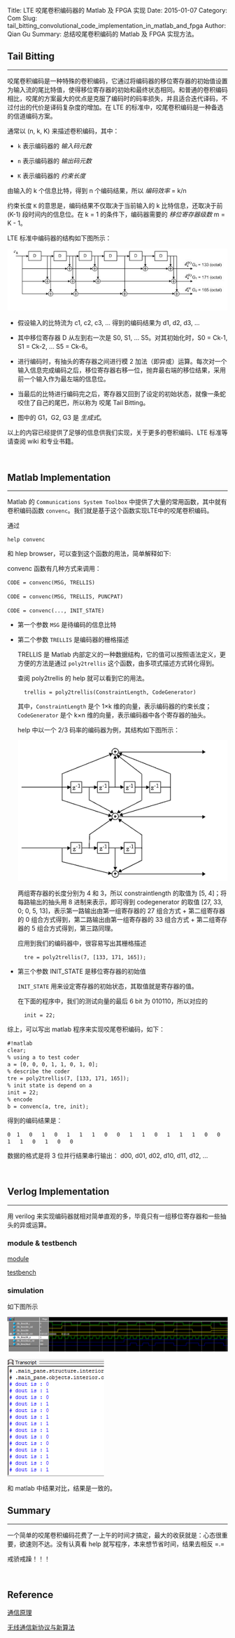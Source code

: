 Title: LTE 咬尾卷积编码器的 Matlab 及 FPGA 实现
Date: 2015-01-07
Category: Com
Slug: tail_bitting_convolutional_code_implementation_in_matlab_and_fpga
Author: Qian Gu
Summary: 总结咬尾卷积编码的 Matlab 及 FPGA 实现方法。

## Tail Bitting 
* * *

咬尾卷积编码是一种特殊的卷积编码，它通过将编码器的移位寄存器的初始值设置为输入流的尾比特值，使得移位寄存器的初始和最终状态相同。和普通的卷积编码相比，咬尾的方案最大的优点是克服了编码时的码率损失，并且适合迭代译码，不过付出的代价是译码复杂度的增加。在 LTE 的标准中，咬尾卷积编码是一种备选的信道编码方案。

通常以 (n, k, K) 来描述卷积编码，其中：

+ `k` 表示编码器的 *输入码元数*

+ `n` 表示编码器的 *输出码元数*

+ `K` 表示编码器的 *约束长度*

由输入的 k 个信息比特，得到 n 个编码结果，所以 *编码效率* = k/n

约束长度 `K` 的意思是，编码结果不仅取决于当前输入的 k 比特信息，还取决于前 (K-1) 段时间内的信息位。在 k = 1 的条件下，编码器需要的 *移位寄存器级数* m = K - 1。

LTE 标准中编码器的结构如下图所示：

![coder](/images/tail-bitting-convolutional-code-implementation-in-matlab-and-fpga/coder.jpg)

+ 假设输入的比特流为 c1, c2, c3, ... 得到的编码结果为 d1, d2, d3, ...

+ 其中移位寄存器 D 从左到右一次是 S0, S1, ... S5。对其初始化时，S0 = Ck-1, S1 = Ck-2, ... S5 = Ck-6。

+ 进行编码时，有抽头的寄存器之间进行模 2 加法（即异或）运算。每次对一个输入信息完成编码之后，移位寄存器右移一位，抛弃最右端的移位结果，采用前一个输入作为最左端的信息位。

+ 当最后的比特进行编码完之后，寄存器又回到了设定的初始状态，就像一条蛇咬住了自己的尾巴，所以称为 咬尾 Tail Bitting。

+ 图中的 G1，G2, G3 是 *生成式*。

以上的内容已经提供了足够的信息供我们实现，关于更多的卷积编码、LTE 标准等请查阅 wiki 和专业书籍。

<br>

## Matlab Implementation
* * *

Matlab 的 `Communications System Toolbox` 中提供了大量的常用函数，其中就有卷积编码函数 `convenc`。我们就是基于这个函数实现LTE中的咬尾卷积编码。

通过

    help convenc

和 hlep browser，可以查到这个函数的用法，简单解释如下:

convenc 函数有几种方式来调用：

    CODE = convenc(MSG, TRELLIS)

    CODE = convenc(MSG, TRELLIS, PUNCPAT)

    CODE = convenc(..., INIT_STATE)

+ 第一个参数 `MSG` 是待编码的信息比特

+ 第二个参数 `TRELLIS` 是编码器的栅格描述

    TRELLIS 是 Matlab 内部定义的一种数据结构，它的值可以按照语法定义，更方便的方法是通过 `poly2trellis` 这个函数，由多项式描述方式转化得到。

    查阅 poly2trellis 的 help 就可以看到它的用法。

        trellis = poly2trellis(ConstraintLength, CodeGenerator)

    其中，`ConstraintLength` 是个 1×k 维的向量，表示编码器的约束长度；`CodeGenerator` 是个 k×n 维的向量，表示编码器中各个寄存器的抽头。

    help 中以一个 2/3 码率的编码器为例，其结构如下图所示：

    ![exmaple](/images/tail-bitting-convolutional-code-implementation-in-matlab-and-fpga/example.png)

    两组寄存器的长度分别为 4 和 3，所以 constraintlength 的取值为 [5, 4]；将每路输出的抽头用 8 进制来表示，即可得到 codegenerator 的取值 [27, 33, 0; 0, 5, 13]，表示第一路输出由第一组寄存器的 27 组合方式 + 第二组寄存器的 0 组合方式得到，第二路输出由第一组寄存器的 33 组合方式 + 第二组寄存器的 5 组合方式得到，第三路同理。

    应用到我们的编码器中，很容易写出其栅格描述

        tre = poly2trellis(7, [133, 171, 165]);

+ 第三个参数 INIT_STATE 是移位寄存器的初始值

    `INIT_STATE` 用来设定寄存器的初始状态，其取值就是寄存器的值。

    在下面的程序中，我们的测试向量的最后 6 bit 为 010110，所以对应的

        init = 22;

综上，可以写出 matlab 程序来实现咬尾卷积编码，如下：

    #!matlab
    clear;  
    % using a to test coder
    a = [0, 0, 0, 1, 1, 0, 1, 0];
    % describe the coder
    tre = poly2trellis(7, [133, 171, 165]);
    % init state is depend on a
    init = 22;
    % encode
    b = convenc(a, tre, init);

得到的编码结果是：

    0  1   0   1   0   1   1   1   0   0   1   1   0   1   1   1   0   0   1   1   0   1   0   0

数据的格式是将 3 位并行结果串行输出： d00, d01, d02, d10, d11, d12, ...

<br>

## Verlog Implementation
* * *

用 verilog 来实现编码器就相对简单直观的多，毕竟只有一组移位寄存器和一些抽头的异或运算。

### module & testbench

[module](https://github.com/guqian110/guqian110.github.io/blob/master/files/tbce.v)

[testbench](https://github.com/guqian110/guqian110.github.io/blob/master/files/tb_tbce.v)

### simulation

如下图所示

![sim1](/images/tail-bitting-convolutional-code-implementation-in-matlab-and-fpga/sim1.png)

![sim2](/images/tail-bitting-convolutional-code-implementation-in-matlab-and-fpga/sim2.png)

和 matlab 中结果对比，结果是一致的。

## Summary
* * *

一个简单的咬尾卷积编码花费了一上午的时间才搞定，最大的收获就是：心态很重要，欲速则不达。没有认真看 help 就写程序，本来想节省时间，结果去相反 =.=

戒骄戒躁！！！

<br>

## Reference

[通信原理](http://book.douban.com/subject/1446684/)

[无线通信新协议与新算法](http://book.douban.com/subject/24784764/)
